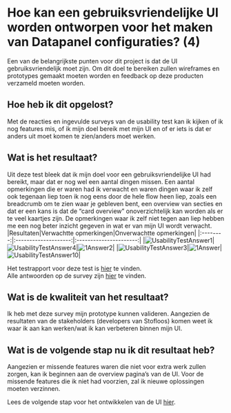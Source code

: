 # Hoe kan een gebruiksvriendelijke UI worden ontworpen voor het maken van Datapanel configuraties? (4)
Een van de belangrijkste punten voor dit project is dat de UI gebruiksvriendelijk moet zijn. Om dit doel te bereiken zullen wireframes en prototypes gemaakt moeten worden en feedback op deze producten verzameld moeten worden.

## Hoe heb ik dit opgelost?
Met de reacties en ingevulde surveys van de usability test kan ik kijken of ik nog features mis, of ik mijn doel bereik met mijn UI en of er iets is dat er anders uit moet komen te zien/anders moet werken.

## Wat is het resultaat?
Uit deze test bleek dat ik mijn doel voor een gebruiksvriendelijke UI had bereikt, maar dat er nog wel een aantal dingen missen. Een aantal opmerkingen die er waren had ik verwacht en waren dingen waar ik zelf ook tegenaan liep toen ik nog eens door de hele flow heen liep, zoals een breadcrumb om te zien waar je gebleven bent, een overview van secties en dat er een kans is dat de “card overview” onoverzichtelijk kan worden als er te veel kaartjes zijn.
De opmerkingen waar ik zelf niet tegen aan liep hebben me een nog beter inzicht gegeven in wat er van mijn UI wordt verwacht. 
|Resultaten|Verwachtte opmerkingen|Onverwachtte opmerkingen|
|:--------:|:--------------------:|:----------------------:|
|![UsabilityTestAnswer1](https://github.com/Timsel1/PortfolioS5/assets/90602424/0c9d0944-9ddf-4857-85db-1ceae15ac36f)|![UsabilityTestAnswer4](https://github.com/Timsel1/PortfolioS5/assets/90602424/a8c4b3fc-942e-4650-b0f2-48da0e39b416)|![1Answer2](https://github.com/Timsel1/PortfolioS5/assets/90602424/9c22dcb7-14ba-437b-9cf7-598e7183779b)|
|![UsabilityTestAnswer3](https://github.com/Timsel1/PortfolioS5/assets/90602424/c7c3b712-35ad-49ca-84af-8bedb4af6a3a)|![1Answer](https://github.com/Timsel1/PortfolioS5/assets/90602424/fd8d6d69-62eb-48d2-a75a-54b8238c93a0)|![UsabilityTestAnswer10](https://github.com/Timsel1/PortfolioS5/assets/90602424/be879f76-d7d8-42e0-a5ed-689b325665fe)|

Het testrapport voor deze test is [hier](../4.%20UI%20Validatie/UsabilityTestReportPrototype.md) te vinden.  
Alle antwoorden op de survey zijn [hier](https://docs.google.com/spreadsheets/d/1WO5z2uEaF3iVbj06BOAfJkJtl493ftZ-gRXCrJT_GeQ/edit?usp=sharing) te vinden.
 
## Wat is de kwaliteit van het resultaat?
Ik heb met deze survey mijn prototype kunnen valideren. Aangezien de resultaten van de stakeholders (developers van Stofloos) komen weet ik waar ik aan kan werken/wat ik kan verbeteren binnen mijn UI. 

## Wat is de volgende stap nu ik dit resultaat heb?
Aangezien er missende features waren die niet voor extra werk zullen zorgen, kan ik beginnen aan de overview pagina’s van de UI. Voor de missende features die ik niet had voorzien, zal ik nieuwe oplossingen moeten verzinnen.

Lees de volgende stap voor het ontwikkelen van de UI [hier](../3.%20UI%20Realisatie/1.%20GeneriekeCards.md).
